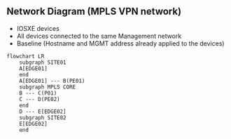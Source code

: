## Network Diagram (MPLS VPN network)

- IOSXE devices
- All devices connected to the same Management network
- Baseline (Hostname and MGMT address already applied to the devices)

```mermaid
flowchart LR
    subgraph SITE01
    A[EDGE01]
    end
    A[EDGE01] --- B(PE01)
    subgraph MPLS CORE
    B --- C(P01)
    C --- D(PE02)
    end
    D --- E[EDGE02]
    subgraph SITE02
    E[EDGE02]
    end
```
